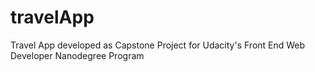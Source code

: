 # travelApp
Travel App developed as Capstone Project for Udacity's Front End Web Developer Nanodegree Program
